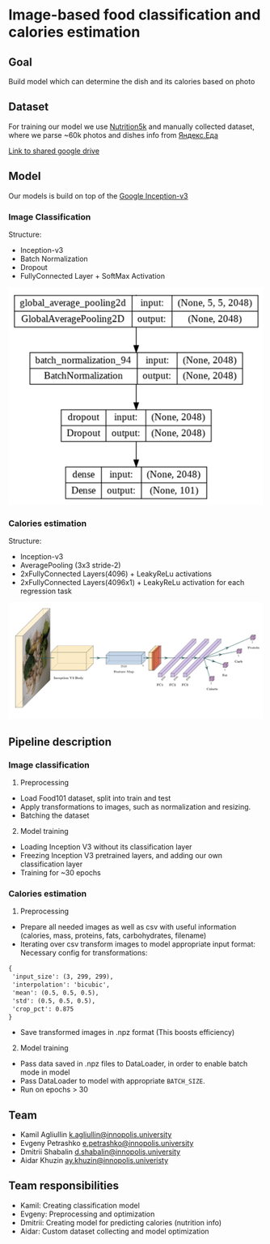 # Image-based food classification and calories estimation
 
 ## Goal
 Build model which can determine the dish and its calories based on photo
 
 ## Dataset
 For training our model we use [Nutrition5k](https://github.com/google-research-datasets/Nutrition5k) and manually collected dataset, where we parse ~60k photos and dishes info from [Яндекс.Еда](https://eda.yandex.ru/)

[Link to shared google drive](https://drive.google.com/drive/folders/16KqOlY0Hnnk4xDJMn3H_NG7aR-TYcE03?usp=share_link)

## Model
Our models is build on top of the [Google Inception-v3](https://paperswithcode.com/method/inception-v3)

### Image Classification
Structure:
- Inception-v3
- Batch Normalization
- Dropout
- FullyConnected Layer + SoftMax Activation

![Clf Model](model_classification.png)
### Calories estimation
Structure:
- Inception-v3
- AveragePooling (3x3 stride-2)
- 2xFullyConnected Layers(4096) + LeakyReLu activations
- 2xFullyConnected Layers(4096x1) +  LeakyReLu activation for each regression task

![Model](model.png)
 
 ## Pipeline description
 ### Image classification
 
 1. Preprocessing
 - Load Food101 dataset, split into train and test
 - Apply transformations to images, such as normalization and resizing.
 - Batching the dataset
 2. Model training
 - Loading Inception V3 without its classification layer
 - Freezing Inception V3 pretrained layers, and adding our own classification layer
 - Training for ~30 epochs
 
 ### Calories estimation
 
 1. Preprocessing
 - Prepare all needed images as well as csv with useful information (calories, mass, proteins, fats, carbohydrates, filename)
 - Iterating over csv transform images to model appropriate input format:
 Necessary config for transformations: 
 ```
 {
  'input_size': (3, 299, 299),
  'interpolation': 'bicubic',
  'mean': (0.5, 0.5, 0.5),
  'std': (0.5, 0.5, 0.5),
  'crop_pct': 0.875
 }
 ```
 - Save transformed images in .npz format (This boosts efficiency)
2. Model training
- Pass data saved in .npz files to DataLoader, in order to enable batch mode in model
- Pass DataLoader to model with appropriate ```BATCH_SIZE```.
- Run on epochs > 30
 
 
 
 ## Team
 - Kamil Agliullin k.agliullin@innopolis.university
 - Evgeny Petrashko e.petrashko@innopolis.university
 - Dmitrii Shabalin d.shabalin@innopolis.university
 - Aidar Khuzin ay.khuzin@innopolis.univeristy
 
 ## Team responsibilities
 - Kamil: Creating classification model
 - Evgeny: Preprocessing and optimization
 - Dmitrii: Creating model for predicting calories (nutrition info)
 - Aidar: Custom dataset collecting and model optimization
